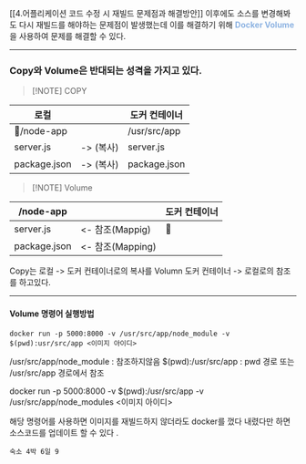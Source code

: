 
[[4.어플리케이션 코드 수정 시 재빌드 문제점과 해결방안]] 이후에도 소스를 변경해봐도 다시 재빌드를 해야하는 문제점이 발생했는데 이를 해결하기 위해 <font color="#8db3e2"> **Docker Volume**</font>  을 사용하여 문제를 해결할 수 있다.

---

### Copy와 Volume은 반대되는 성격을 가지고 있다.

> [!NOTE] COPY 
> 
> 

| 로컬           |         | 도커 컨테이너      |
| ------------ | ------- | ------------ |
| /node-app   |         | /usr/src/app |
| server.js    | -> (복사) | server.js    |
| package.json | -> (복사) | package.json |


> [!NOTE] Volume

| /node-app    |                | 도커 컨테이너 |
| ------------ | -------------- | ------- |
| server.js    | <- 참조(Mappig)  |        |
| package.json | <- 참조(Mapping) |         |


Copy는 로컬 -> 도커 컨테이너로의 복사를
Volumn 도커 컨테이너 -> 로컬로의 참조를 하고있다.

---
#### Volume 명령어 실행방법


```Docker
docker run -p 5000:8000 -v /usr/src/app/node_module -v $(pwd):usr/src/app <이미지 아이디>
```


/usr/src/app/node_module : 참조하지않음
$(pwd):/usr/src/app  : pwd 경로 또는 /usr/src/app 경로에서 참조

docker run -p 5000:8000 -v $(pwd):/usr/src/app -v /usr/src/app/node_modules <이미지 아이디>

해당 명령어를 사용하면 이미지를 재빌드하지 않더라도 docker를 껐다 내렸다만 하면 소스코드를 업데이트 할 수 있다 .



	숙소 4박 6일 9